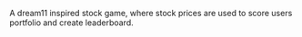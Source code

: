 A dream11 inspired stock game, where stock prices are used to score users portfolio and create leaderboard.